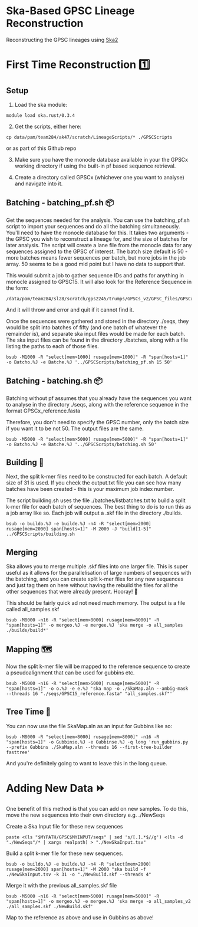 # Ska-Based GPSC Lineage Reconstruction
Reconstructing the GPSC lineages using [Ska2]([https://pages.github.com/](https://github.com/bacpop/ska.rust))

# First Time Reconstruction 1️⃣ 
## Setup 
1) Load the ska module: 
```
module load ska.rust/0.3.4
```

2) Get the scripts, either here:
```
cp data/pam/team284/ak47/scratch/LineageScripts/* ./GPSCScripts
```
or as part of this Github repo

3) Make sure you have the monocle database available in your the GPSCx working directory if using the built-in pf based sequence retrieval.

4) Create a directory called GPSCx (whichever one you want to analyse) and navigate into it. 


## Batching - batching_pf.sh 📦

Get the sequences needed for the analysis. You can use the batching_pf.sh script to import your sequences and do all the batching simultaneously. You'll need to have the monocle database for this. It takes two arguments - the GPSC you wish to reconstruct a lineage for, and the size of batches for later analysis. The script will create a lane file from the monocle data for any sequences assigned to the GPSC of interest. The batch size default is 50 - more batches means fewer sequences per batch, but more jobs in the job array. 50 seems to be a good mid point but I have no data to support that.  

This would submit a job to gather sequence IDs and paths for anything in monocle assigned to GPSC15. It will also look for the Reference Sequence in the form:
```
/data/pam/team284/sl28/scratch/gps2245/trumps/GPSCs_v2/GPSC_files/GPSCx/reference/GPSCx_reference.fasta
```
And it will throw and error and quit if it cannot find it. 

Once the sequences were gathered and stored in the directory ./seqs, they would be split into batches of fifty (and one batch of whatever the remainder is), and separate ska input files would be made for each batch. The ska input files can be found in the directory ./batches, along with a file listing the paths to each of those files. 
```
bsub -M1000 -R "select[mem>1000] rusage[mem=1000]" -R "span[hosts=1]" -o Batcho.%J -e Batche.%J '../GPSCScripts/batching_pf.sh 15 50'
```


## Batching - batching.sh 📦
Batching without pf assumes that you already have the sequences you want to analyse in the directory ./seqs, along with the reference sequence in the format GPSCx_reference.fasta

Therefore, you don't need to specify the GPSC number, only the batch size if you want it to be not 50. The output files are the same. 
```
bsub -M5000 -R "select[mem>5000] rusage[mem=5000]" -R "span[hosts=1]" -o Batcho.%J -e Batche.%J '../GPSCScripts/batching.sh 50'
```


## Building 🧱
Next, the split k-mer files need to be constructed for each batch. A default size of 31 is used. If you check the output.txt file you can see how many batches have been created - this is your maximum job index number. 

The script building.sh uses the file ./batches/listbatches.txt to build a split k-mer file for each batch of sequences. The best thing to do is to run this as a job array like so. Each job will output a .skf file in the directory ./builds.  

```
bsub -o buildo.%J -e builde.%J -n4 -R "select[mem>2000] rusage[mem=2000] span[hosts=1]" -M 2000 -J "build[1-5]" ../GPSCScripts/building.sh
```


## Merging 
Ska allows you to merge multiple .skf files into one larger file. This is super useful as it allows for the parallelisation of large numbers of sequences with the batching, and you can create split k-mer files for any new sequences and just tag them on here without having the rebuild the files for all the other sequences that were already present. Hooray! 🎉

This should be fairly quick ad not need much memory. The output is a file called all_samples.skf

```
bsub -M8000 -n16 -R "select[mem>8000] rusage[mem=8000]" -R "span[hosts=1]" -o mergeo.%J -e mergee.%J 'ska merge -o all_samples ./builds/build*'
```


## Mapping 🗺️
Now the split k-mer file will be mapped to the reference sequence to create a pseudoalignment that can be used for gubbins etc. 
```
bsub -M5000 -n16 -R "select[mem>5000] rusage[mem=5000]" -R "span[hosts=1]" -o o.%J -e e.%J 'ska map -o ./SkaMap.aln --ambig-mask --threads 16 "./seqs/GPSC15_reference.fasta" "all_samples.skf"'
```

## Tree Time 🌳
You can now use the file SkaMap.aln as an input for Gubbins like so:

```
bsub -M8000 -R "select[mem>8000] rusage[mem=8000]" -n16 -R "span[hosts=1]" -o Gubbinso.%J -e Gubbinse.%J -q long 'run_gubbins.py --prefix Gubbins ./SkaMap.aln --threads 16 --first-tree-builder fasttree'
```
And you're definitely going to want to leave this in the long queue. 


# Adding New Data ⏩
One benefit of this method is that you can add on new samples. To do this, move the new sequences into their own directory e.g. ./NewSeqs

Create a Ska Input file for these new sequences 
```
paste <(ls "$MYPATH/GPSC$MYINPUT/seqs" | sed 's/[.].*$//g') <(ls -d "./NewSeqs"/* | xargs realpath) > "./NewSkaInput.tsv"
```

Build a split k-mer file for these new sequences. 
```
bsub -o buildo.%J -e builde.%J -n4 -R "select[mem>2000] rusage[mem=2000] span[hosts=1]" -M 2000 "ska build -f ./NewSkaInput.tsv -k 31 -o "./NewBuild.skf --threads 4"
```

Merge it with the previous all_samples.skf file

```
bsub -M5000 -n16 -R "select[mem>5000] rusage[mem=5000]" -R "span[hosts=1]" -o mergeo.%J -e mergee.%J 'ska merge -o all_samples_v2 ./all_samples.skf ./NewBuild.skf'
```

Map to the reference as above and use in Gubbins as above! 




